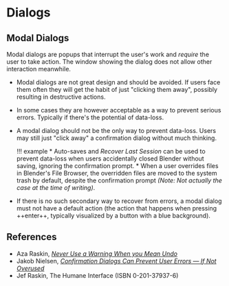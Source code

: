# Dialogs

## Modal Dialogs

Modal dialogs are popups that interrupt the user's work and _require_ the user
to take action. The window showing the dialog does not allow other interaction
meanwhile.

* Modal dialogs are not great design and should be avoided. If users face them
  often they will get the habit of just "clicking them away", possibly resulting
  in destructive actions.
* In some cases they are however acceptable as a way to prevent serious errors.
  Typically if there's the potential of data-loss.
* A modal dialog should not be the only way to prevent data-loss. Users may
  still just "click away" a confirmation dialog without much thinking.

    !!! example
        * Auto-saves and _Recover Last Session_ can be used to prevent data-loss
          when users accidentally closed Blender without saving, ignoring the
          confirmation prompt.
        * When a user overrides files in Blender's File Browser, the overridden
          files are moved to the system trash by default, despite the
          confirmation prompt _(Note: Not actually the case at the time of
          writing)_.

* If there is no such secondary way to recover from errors, a modal dialog must
  not have a default action (the action that happens when pressing ++enter++,
  typically visualized by a button with a blue background).

## References

* Aza Raskin, [_Never Use a Warning When you Mean
  Undo_](https://alistapart.com/article/neveruseawarning/)
* Jakob Nielsen, [_Confirmation Dialogs Can Prevent User Errors — If Not
  Overused_](https://www.nngroup.com/articles/confirmation-dialog/)
* Jef Raskin, The Humane Interface (ISBN 0-201-37937-6)
